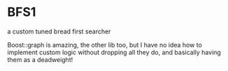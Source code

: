 # BFS1
a custom tuned bread first searcher

Boost::graph is amazing, the other lib too, but I have no idea how to implement custom logic without dropping all they do, and basically having them as a deadweight!
